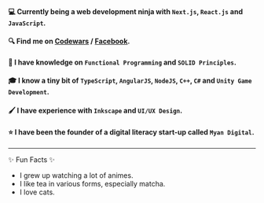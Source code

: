 #### 💻 Currently being a web development ninja with `Next.js`, `React.js` and `JavaScript`.
#### 🔍 Find me on [Codewars](https://www.codewars.com/users/Takao21) / [Facebook](https://www.facebook.com/joichiro.takao/).
#### 📖 I have knowledge on `Functional Programming` and `SOLID Principles`.
#### 🎓 I know a tiny bit of `TypeScript`, `AngularJS`, `NodeJS`, `C++`, `C#` and `Unity Game Development`.
#### 🖌️ I have experience with `Inkscape` and `UI/UX Design`.
#### ⭐ I have been the founder of a digital literacy start-up called `Myan Digital`.

---

✨ Fun Facts ✨
- I grew up watching a lot of animes.
- I like tea in various forms, especially matcha.
- I love cats.
